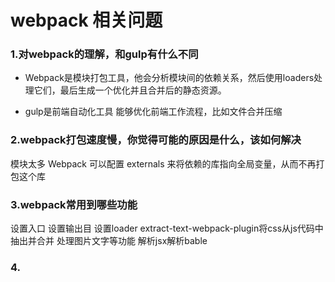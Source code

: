 # webpack 相关问题
### 1.对webpack的理解，和gulp有什么不同
* Webpack是模块打包工具，他会分析模块间的依赖关系，然后使用loaders处理它们，最后生成一个优化并且合并后的静态资源。

* gulp是前端自动化工具 能够优化前端工作流程，比如文件合并压缩

### 2.webpack打包速度慢，你觉得可能的原因是什么，该如何解决
模块太多
Webpack 可以配置 externals 来将依赖的库指向全局变量，从而不再打包这个库

### 3.webpack常用到哪些功能

设置入口  设置输出目 设置loader  extract-text-webpack-plugin将css从js代码中抽出并合并 处理图片文字等功能 解析jsx解析bable
### 4.

